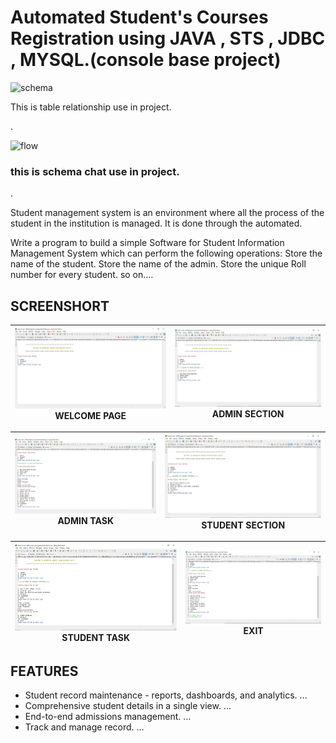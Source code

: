 
# Automated Student's Courses Registration  using JAVA , STS , JDBC , MYSQL.(console base project)

![schema](https://github.com/Akshayrane848/Student-Management-System/assets/105929244/96932098-9ba0-4688-8d35-217b3b4025df)

This is table relationship use in project. 

.

![flow](https://github.com/Akshayrane848/Student-Management-System/assets/105929244/d685b3cd-e3c4-4699-a56e-0da450f8ca81)


### this is schema chat use in project.

.


Student management system is an environment where all the process of the student in the institution is managed. It is done through the automated.

Write a program to build a simple Software for Student Information Management System which can perform the following operations: Store the name of the student. Store the  name of the admin. Store the unique Roll number for every student. so on....


## SCREENSHORT 

![screenshot](https://github.com/Akshayrane848/Student-Management-System/blob/main/IMAGE/new%20welcone%20page.JPG) WELCOME PAGE | ![screenshot](https://github.com/Akshayrane848/Student-Management-System/blob/main/IMAGE/Admin%20section.JPG) ADMIN SECTION |
|-|-|

![screenshot](https://github.com/Akshayrane848/Student-Management-System/blob/main/IMAGE/Admin%20task.JPG) ADMIN TASK | ![screenshot](https://github.com/Akshayrane848/Student-Management-System/blob/main/IMAGE/Student%20section.JPG) STUDENT SECTION |
|-|-|

![screenshot](https://github.com/Akshayrane848/Student-Management-System/blob/main/IMAGE/Student%20task.JPG) STUDENT TASK | ![screenshot](https://github.com/Akshayrane848/Student-Management-System/blob/main/IMAGE/exit.JPG) EXIT |
|-|-|



## FEATURES

- Student record maintenance - reports, dashboards, and analytics. ...
- Comprehensive student details in a single view. ...
- End-to-end admissions management. ...
- Track and manage record. ...

